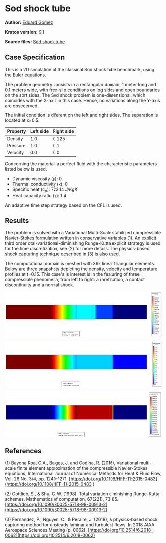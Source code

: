 # Sod shock tube

**Author:** [Eduard Gómez](https://github.com/EduardGomezEscandell)

**Kratos version:** 9.1

**Source files:** [Sod shock tube](https://github.com/KratosMultiphysics/Examples/tree/master/fluid_dynamics/validation/compressible_sod_shock_tube/source)

## Case Specification
This is a 2D simulation of the classical Sod shock tube benchmark, using the Euler equations.

The problem geometry consists in a rectangular domain, 1 meter long and 0.1 meters wide, with free-slip conditions on log sides and open boundaries on the sort sides. The Sod shock problem is one-dimensional, which coincides with the X-axis in this case. Hence, no variations along the Y-axis are obseeerved.

The initial condition is diferent on the left and right sides. The separation is located at x=0.5.

| Property      | Left side     | Right side    |
| ------------- | ------------- | ------------- |
| Density       | 1.0           | 0.125         |
| Pressure      | 1.0           | 0.1           |
| Velocity      | 0.0           | 0.0           |

Concerning the material, a perfect fluid with the characteristic parameters listed below is used.
* Dynamic viscosity (&mu;): 0
* Thermal conductivity (&kappa;): 0
* Specific heat (_c<sub>p</sub>_): 722.14 _J/KgK_
* Heat capacity ratio (&gamma;): 1.4

An adaptive time step strategy based on the CFL is used.

## Results
The problem is solved with a Variational Multi-Scale stabilized compressible Navier-Stokes formulation written in conservative variables (1). An explicit third order otal-variational-diminishing Runge-Kutta explicit strategy is used for the time discretization, see (2) for more details. The physics-based shock capturing technique described in (3) is also used.

The computational domain is meshed with 36k linear triangular elements. Below are three snapshots depicting the density, velocity and temperature profiles at t=0.15. This case's is interest is in the featuring of three compressible phenomena, from left to right: a rarefication, a contact discontinuity and a normal shock.

<!-- >
TODO: Change figures in this table
</!-->

<p align="center">
  <img src="data/density.png" alt="Sod shock tube density field." style="width: 600px;"/>
</p>

<p align="center">
  <img src="data/pressure.png" alt="Sod shock tube pressure field." style="width: 600px;"/>
</p>

<p align="center">
  <img src="data/velocity.png" alt="Sod shock tube x-velocity field." style="width: 600px;"/>
</p>

## References
(1) Bayona Roa, C.A., Baiges, J. and Codina, R. (2016), Variational multi-scale finite element approximation of the compressible Navier-Stokes equations, International Journal of Numerical Methods for Heat & Fluid Flow, Vol. 26 No. 3/4, pp. 1240-1271. [https://doi.org/10.1108/HFF-11-2015-0483](https://doi.org/10.1108/HFF-11-2015-0483 )

(2) Gottlieb, S., & Shu, C. W. (1998). Total variation diminishing Runge-Kutta schemes. Mathematics of computation, 67(221), 73-85.[https://doi.org/10.1090/S0025-5718-98-00913-2](https://doi.org/10.1090/S0025-5718-98-00913-2).

(3) Fernandez, P., Nguyen, C., & Peraire, J. (2018), A physics-based shock capturing method for unsteady laminar and turbulent flows. In 2018 AIAA Aerospace Sciences Meeting (p. 0062). [https://doi.org/10.2514/6.2018-0062](https://doi.org/10.2514/6.2018-0062)
